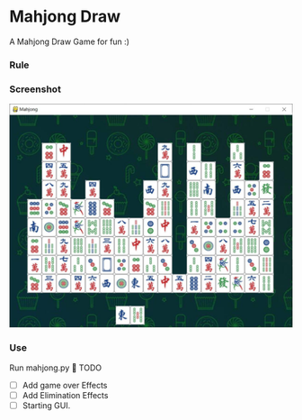 # Mahjong Draw
A Mahjong Draw Game for fun :)<br>


### Rule

### Screenshot
![Demo](img/demo.jpg)


### Use
Run mahjong.py
:triangular_flag_on_post: TODO
* [ ] Add game over Effects
* [ ] Add Elimination Effects
* [ ] Starting GUI.